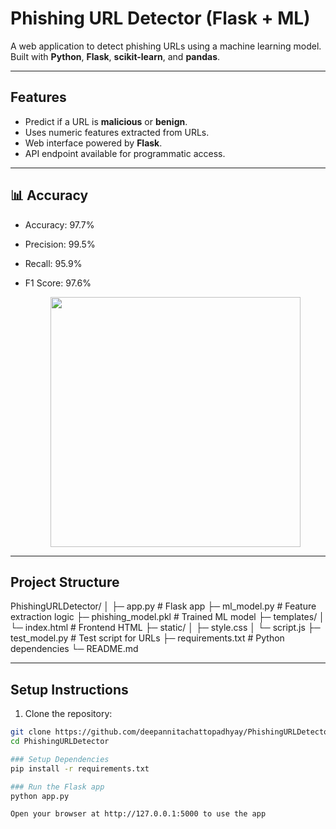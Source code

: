 # Phishing URL Detector (Flask + ML)

A web application to detect phishing URLs using a machine learning model.  
Built with **Python**, **Flask**, **scikit-learn**, and **pandas**.

---

## Features

- Predict if a URL is **malicious** or **benign**.
- Uses numeric features extracted from URLs.
- Web interface powered by **Flask**.
- API endpoint available for programmatic access.

---

## 📊 Accuracy
- Accuracy: 97.7%
- Precision: 99.5%
- Recall: 95.9%
- F1 Score: 97.6%

  <p align="center">
  <img src="https://github.com/user-attachments/assets/1f707324-c3ff-484d-a55f-937fe16745a5" width="400" />
  </p>

---

## Project Structure
PhishingURLDetector/
│
├─ app.py # Flask app
├─ ml_model.py # Feature extraction logic
├─ phishing_model.pkl # Trained ML model
├─ templates/
│ └─ index.html # Frontend HTML
├─ static/
│ ├─ style.css
│ └─ script.js
├─ test_model.py # Test script for URLs
├─ requirements.txt # Python dependencies
└─ README.md


---

## Setup Instructions

1. Clone the repository:

```bash
git clone https://github.com/deepannitachattopadhyay/PhishingURLDetector.git
cd PhishingURLDetector

### Setup Dependencies
pip install -r requirements.txt

### Run the Flask app
python app.py

Open your browser at http://127.0.0.1:5000 to use the app
